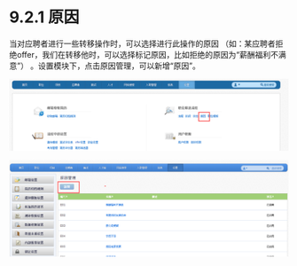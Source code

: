 # 9.2.1 原因

当对应聘者进行一些转移操作时，可以选择进行此操作的原因 （如：某应聘者拒绝offer，我们在转移他时，可以选择标记原因，比如拒绝的原因为“薪酬福利不满意”） 。设置模块下，点击原因管理，可以新增“原因”。
 
![](image484.png)

![](image486.png)
